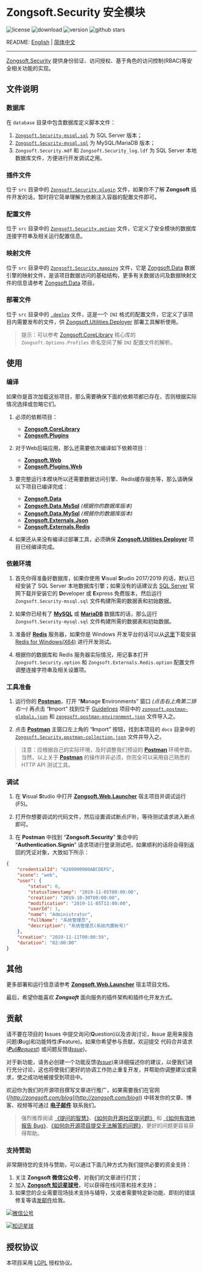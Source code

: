 # Zongsoft.Security 安全模块

![license](https://img.shields.io/github/license/Zongsoft/Zongsoft.Security) ![download](https://img.shields.io/nuget/dt/Zongsoft.Security) ![version](https://img.shields.io/github/v/release/Zongsoft/Zongsoft.Security?include_prereleases) ![github stars](https://img.shields.io/github/stars/Zongsoft/Zongsoft.Security?style=social)

README: [English](https://github.com/Zongsoft/Zongsoft.Security/blob/master/README.md) | [简体中文](https://github.com/Zongsoft/Zongsoft.Security/blob/master/README-zh_CN.md)

-----

[Zongsoft.Security](https://github.com/Zongsoft/Zongsoft.Security) 提供身份验证、访问授权、基于角色的访问控制(RBAC)等安全相关功能的实现。

<a name="files"></a>
## 文件说明

### 数据库

在 `database` 目录中包含数据库定义脚本文件：

1. [`Zongsoft.Security-mssql.sql`](https://github.com/Zongsoft/Zongsoft.Security/blob/master/database/Zongsoft.Security-mssql.sql) 为 SQL Server 版本；
2. [`Zongsoft.Security-mysql.sql`](https://github.com/Zongsoft/Zongsoft.Security/blob/master/database/Zongsoft.Security-mysql.sql) 为 MySQL/MariaDB 版本；
3. `Zongsoft.Security.mdf` 和 `Zongsoft.Security_log.ldf` 为 SQL Server 本地数据库文件，方便进行开发调试之用。

### 插件文件
位于 `src` 目录中的 [`Zongsoft.Security.plugin`](https://github.com/Zongsoft/Zongsoft.Security/blob/master/src/Zongsoft.Security.plugin) 文件，如果你不了解 **Zongsoft** 插件开发的话，暂时将它简单理解为依赖注入容器的配置文件即可。

### 配置文件
位于 `src` 目录中的 [`Zongsoft.Security.option`](https://github.com/Zongsoft/Zongsoft.Security/blob/master/src/Zongsoft.Security.option) 文件，它定义了安全模块的数据库连接字符串及相关运行配置信息。

### 映射文件
位于 `src` 目录中的 [`Zongsoft.Security.mapping`](https://github.com/Zongsoft/Zongsoft.Security/blob/master/src/Zongsoft.Security.mapping) 文件，它是 [Zongsoft.Data](https://github.com/Zongsoft/Zongsoft.Data) 数据引擎的映射文件，是该项目数据访问的基础结构，更多有关数据访问及数据映射文件的信息请参考 [Zongsoft.Data](https://github.com/Zongsoft/Zongsoft.Data) 项目。

### 部署文件
位于 `src` 目录中的 [`.deploy`](https://github.com/Zongsoft/Zongsoft.Security/blob/master/src/.deploy) 文件，这是一个 `INI` 格式的配置文件，它定义了该项目内需要发布的文件，供 [Zongsoft.Utilities.Deployer](https://github.com/Zongsoft/Zongsoft.Utilities.Deployer) 部署工具解析使用。
> 提示：可以参考 [Zongsoft.CoreLibrary](https://github.com/Zongsoft/Zongsoft.CoreLibrary) 核心库的 `Zongsoft.Options.Profiles` 命名空间了解 `INI` 配置文件的解析。

<a name="usage"></a>
## 使用

### 编译

如果你是首次加载这些项目，那么需要确保下面的依赖项都已存在，否则根据实际情况选择或忽略它们。

1. 必须的依赖项目：
	* [**Zongsoft.CoreLibrary**](https://github.com/Zongsoft/Zongsoft.CoreLibrary)
	* [**Zongsoft.Plugins**](https://github.com/Zongsoft/Zongsoft.Plugins)

2. 对于Web后端应用，那么还需要依次编译如下依赖项目：
	* [**Zongsoft.Web**](https://github.com/Zongsoft/Zongsoft.Web)
	* [**Zongsoft.Plugins.Web**](https://github.com/Zongsoft/Zongsoft.Plugins.Web)

3. 要完整运行本模块所以还需要数据访问引擎、Redis缓存服务等，那么请确保以下项目已编译完成：
	* [**Zongsoft.Data**](https://github.com/Zongsoft/Zongsoft.Data)
	* [**Zongsoft.Data.MsSql**](https://github.com/Zongsoft/drivers/Zongsoft.Data.MsSql) _(根据你的数据库版本)_
	* [**Zongsoft.Data.MySql**](https://github.com/Zongsoft/drivers/Zongsoft.Data.MySql) _(根据你的数据库版本)_
	* [**Zongsoft.Externals.Json**](https://github.com/Zongsoft/Zongsoft.Externals.Json)
	* [**Zongsoft.Externals.Redis**](https://github.com/Zongsoft/Zongsoft.Externals.Redis)

4. 如果还从来没有编译过部署工具，必须确保 [**Zongsoft.Utilities.Deployer**](https://github.com/Zongsoft/Zongsoft.Utilities.Deployer) 项目已经编译完成。

### 依赖环境

1. 首先你得准备好数据库，如果你使用 **V**isual **S**tudio 2017/2019 的话，默认已经安装了 SQL Server 本地数据库引擎；如果没有的话建议去 [SQL Server](https://www.microsoft.com/sql-server) 官网下载并安装它的 **D**eveloper 或 **E**xpress 免费版本，然后运行 `Zongsoft.Security-mssql.sql` 文件构建所需的数据表和初始数据。

2. 如果你已经有了 [**MySQL**](https://www.mysql.com) 或 [**MariaDB**](https://mariadb.org) 数据库的话，那么运行 `Zongsoft.Security-mysql.sql` 文件构建所需的数据表和初始数据。

3. 准备好 [**Redis**](https://redis.io) 服务器，如果你是 Windows 开发平台的话可以从[这里](https://github.com/MicrosoftArchive/redis/releases)下载安装 [Redis for Windows(X64)](https://github.com/MicrosoftArchive/redis/releases) 进行开发测试。

4. 根据你的数据库和 Redis 服务器实际情况，用记事本打开 `Zongsoft.Security.option` 和 `Zongsoft.Externals.Redis.option` 配置文件调整连接字符串及相关设置项。

### 工具准备

1. 运行你的 [**Postman**](https://www.getpostman.com)，打开 “**M**anage **E**nvironments” 窗口 _(点击右上角第二排右一)_ 再点击 “**I**mport” 找到位于 [Guidelines](https://github.com/Zongsoft/Guidelines) 项目中的 [`zongsoft.postman-globals.json`](https://github.com/Zongsoft/Guidelines/blob/master/zongsoft.postman-globals.json) 和 [`zongsoft.postman-environment.json`](https://github.com/Zongsoft/Guidelines/blob/master/zongsoft.postman-environment.json) 文件导入之。

2. 点击 [**Postman**](https://www.getpostman.com) 主窗口左上角的 “**I**mport” 按钮，找到本项目的 `docs` 目录中的 [`Zongsoft.Security.postman-collection.json`](https://github.com/Zongsoft/Zongsoft.Security/blob/master/docs/Zongsoft.Security.postman-collection.json) 文件并导入之。

> 注意：应根据自己的实际环境，及时调整我们预设的 [**Postman**](https://www.getpostman.com) 环境参数。当然，以上关于 [**Postman**](https://www.getpostman.com) 的操作并非必须，你完全可以采用自己熟悉的 HTTP API 测试工具。

### 调试

1. 在 **V**isual **S**tudio 中打开 [**Zongsoft.Web.Launcher**](https://github.com/Zongsoft/Zongsoft.Web.Launcher) 宿主项目并调试运行(F5)。

2. 打开你想要调试的代码文件，然后设置调试断点(F9)，等待测试请求进入断点即可。

3. 在 **Postman** 中找到 “**Zongsoft.Security**” 集合中的 “**Authentication.Signin**” 请求项进行登录测试吧，如果顺利的话将会得到返回的凭证对象，大致如下所示：
```json
{
    "credentialId": "6260000000ABCDEFG",
    "scene": "web",
    "user": {
        "status": 0,
        "statusTimestamp": "2019-11-05T00:00:00",
        "creation": "2019-10-30T00:00:00",
        "modification": "2019-11-05T12:00:00",
        "userId": 1,
        "name": "Administrator",
        "fullName": "系统管理员",
        "description": "系统管理员(系统内置帐号)"
    },
    "creation": "2019-11-11T00:00:59",
    "duration": "02:00:00"
}
```

<a name="other"></a>
## 其他

更多部署和运行信息请参考 [**Zongsoft.Web.Launcher**](https://github.com/Zongsoft/Zongsoft.Web.Launcher) 宿主项目文档。


最后，希望你能喜欢 _**Zongsoft**_ 面向服务的插件架构和插件化开发方式。


<a name="contribution"></a>
## 贡献

请不要在项目的 **I**ssues 中提交询问(**Q**uestion)以及咨询讨论，**I**ssue 是用来报告问题(**B**ug)和功能特性(**F**eature)。如果你希望参与贡献，欢迎提交 代码合并请求(_[**P**ull**R**equest](https://github.com/Zongsoft/Zongsoft.Security/pulls)_) 或问题反馈(_[**I**ssue](https://github.com/Zongsoft/Zongsoft.Security/issues)_)。

对于新功能，请务必创建一个功能反馈(_[**I**ssue](https://github.com/Zongsoft/Zongsoft.Security/issues)_)来详细描述你的建议，以便我们进行充分讨论，这也将使我们更好的协调工作防止重复开发，并帮助你调整建议或需求，使之成功地被接受到项目中。

欢迎你为我们的开源项目撰写文章进行推广，如果需要我们在官网(_[http://zongsoft.com/blog](http://zongsoft.com/blog)_) 中转发你的文章、博客、视频等可通过 [**电子邮件**](mailto:zongsoft@qq.com) 联系我们。

> 强烈推荐阅读 [《提问的智慧》](https://github.com/ryanhanwu/How-To-Ask-Questions-The-Smart-Way/blob/master/README-zh_CN.md)、[《如何向开源社区提问题》](https://github.com/seajs/seajs/issues/545) 和 [《如何有效地报告 Bug》](http://www.chiark.greenend.org.uk/~sgtatham/bugs-cn.html)、[《如何向开源项目提交无法解答的问题》](https://zhuanlan.zhihu.com/p/25795393)，更好的问题更容易获得帮助。


<a name="sponsor"></a>
### 支持赞助

非常期待您的支持与赞助，可以通过下面几种方式为我们提供必要的资金支持：

1. 关注 **Zongsoft 微信公众号**，对我们的文章进行打赏；
2. 加入 [**Zongsoft 知识星球号**](https://t.zsxq.com/2nyjqrr)，可以获得在线问答和技术支持；
3. 如果您的企业需要现场技术支持与辅导，又或者需要特定新功能、即刻的错误修复等请[发邮件](mailto:zongsoft@qq.com)给我。

[![微信公号](https://raw.githubusercontent.com/Zongsoft/Guidelines/master/zongsoft-qrcode%28wechat%29.png)](http://weixin.qq.com/r/zy-g_GnEWTQmrS2b93rd)

[![知识星球](https://raw.githubusercontent.com/Zongsoft/Guidelines/master/zongsoft-qrcode%28zsxq%29.png)](https://t.zsxq.com/2nyjqrr)


<a name="license"></a>
## 授权协议

本项目采用 [LGPL](https://opensource.org/licenses/LGPL-2.1) 授权协议。